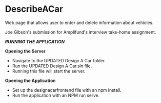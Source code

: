 # DescribeACar
Web page that allows user to enter and delete information about vehicles.


Joe Gibson's submission for Amplifund's interview take-home assignment.

***RUNNING THE APPLICATION***

**Opening the Server**
- Navigate to the UPDATED Design A Car folder.
- Run the UPDATED Design A Car.sln file.
- Running this file will start the server.

**Opening the Application**
- Set up the designacarfrontend file with an npm install.
- Run the application with an NPM run serve.
